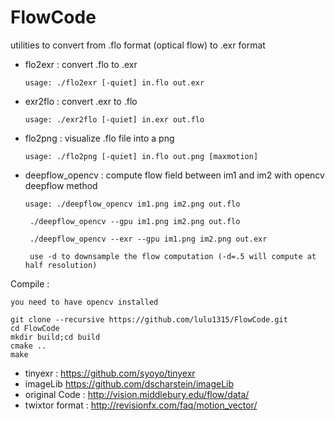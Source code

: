 # FlowCode

utilities to convert from .flo format (optical flow) to .exr format

* flo2exr : convert .flo to .exr

    `usage: ./flo2exr [-quiet] in.flo out.exr`

* exr2flo : convert .exr to .flo

    `usage: ./exr2flo [-quiet] in.exr out.flo`
    
* flo2png : visualize .flo file into a png

    `usage: ./flo2png [-quiet] in.flo out.png [maxmotion]` 

* deepflow_opencv : compute flow field between im1 and im2 with opencv deepflow method

    `usage: ./deepflow_opencv im1.png im2.png out.flo` 
    
     ` ./deepflow_opencv --gpu im1.png im2.png out.flo` 
     
     ` ./deepflow_opencv --exr --gpu im1.png im2.png out.exr` 
     
     ` use -d to downsample the flow computation (-d=.5 will compute at half resolution)` 
        
Compile :

    you need to have opencv installed
    
    git clone --recursive https://github.com/lulu1315/FlowCode.git
    cd FlowCode
    mkdir build;cd build
    cmake ..
    make

* tinyexr : https://github.com/syoyo/tinyexr
* imageLib https://github.com/dscharstein/imageLib
* original Code : http://vision.middlebury.edu/flow/data/
* twixtor format : http://revisionfx.com/faq/motion_vector/

